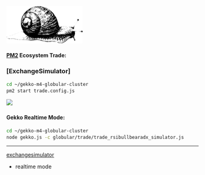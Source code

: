 <img src="https://github.com/universalbit-dev/gekko-m4/blob/master/images/snail.png" width="200" />

#### [PM2](https://pm2.io/docs/runtime/guide/process-management/) Ecosystem Trade: 
### [ExchangeSimulator]
```bash
cd ~/gekko-m4-globular-cluster
pm2 start trade.config.js
```
<img src="https://github.com/universalbit-dev/gekko-m4-globular-cluster/blob/master/docs/mode/trade/images/exchangesimulator.png" width="auto" />


#### Gekko Realtime Mode:

```bash
cd ~/gekko-m4-globular-cluster
node gekko.js -c globular/trade/trade_rsibullbearadx_simulator.js 
```
---

[exchangesimulator](https://github.com/universalbit-dev/gekko-m4/blob/master/ecosystem/trade/rsibullbearadx.js)
* realtime mode 
